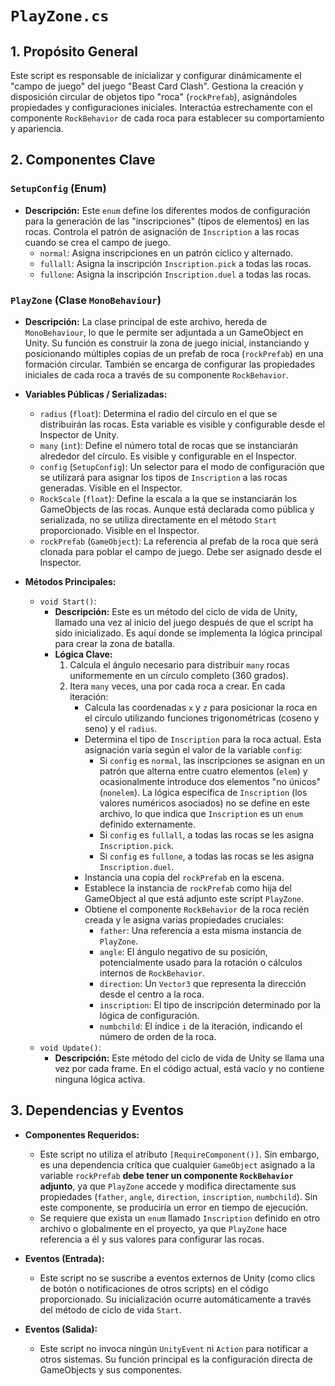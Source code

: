 # `PlayZone.cs`

## 1. Propósito General
Este script es responsable de inicializar y configurar dinámicamente el "campo de juego" del juego "Beast Card Clash". Gestiona la creación y disposición circular de objetos tipo "roca" (`rockPrefab`), asignándoles propiedades y configuraciones iniciales. Interactúa estrechamente con el componente `RockBehavior` de cada roca para establecer su comportamiento y apariencia.

## 2. Componentes Clave

### `SetupConfig` (Enum)
- **Descripción:** Este `enum` define los diferentes modos de configuración para la generación de las "inscripciones" (tipos de elementos) en las rocas. Controla el patrón de asignación de `Inscription` a las rocas cuando se crea el campo de juego.
    - `normal`: Asigna inscripciones en un patrón cíclico y alternado.
    - `fullall`: Asigna la inscripción `Inscription.pick` a todas las rocas.
    - `fullone`: Asigna la inscripción `Inscription.duel` a todas las rocas.

### `PlayZone` (Clase `MonoBehaviour`)
- **Descripción:** La clase principal de este archivo, hereda de `MonoBehaviour`, lo que le permite ser adjuntada a un GameObject en Unity. Su función es construir la zona de juego inicial, instanciando y posicionando múltiples copias de un prefab de roca (`rockPrefab`) en una formación circular. También se encarga de configurar las propiedades iniciales de cada roca a través de su componente `RockBehavior`.
- **Variables Públicas / Serializadas:**
    - `radius` (`float`): Determina el radio del círculo en el que se distribuirán las rocas. Esta variable es visible y configurable desde el Inspector de Unity.
    - `many` (`int`): Define el número total de rocas que se instanciarán alrededor del círculo. Es visible y configurable en el Inspector.
    - `config` (`SetupConfig`): Un selector para el modo de configuración que se utilizará para asignar los tipos de `Inscription` a las rocas generadas. Visible en el Inspector.
    - `RockScale` (`float`): Define la escala a la que se instanciarán los GameObjects de las rocas. Aunque está declarada como pública y serializada, no se utiliza directamente en el método `Start` proporcionado. Visible en el Inspector.
    - `rockPrefab` (`GameObject`): La referencia al prefab de la roca que será clonada para poblar el campo de juego. Debe ser asignado desde el Inspector.

- **Métodos Principales:**
    - `void Start()`:
        - **Descripción:** Este es un método del ciclo de vida de Unity, llamado una vez al inicio del juego después de que el script ha sido inicializado. Es aquí donde se implementa la lógica principal para crear la zona de batalla.
        - **Lógica Clave:**
            1.  Calcula el ángulo necesario para distribuir `many` rocas uniformemente en un círculo completo (360 grados).
            2.  Itera `many` veces, una por cada roca a crear. En cada iteración:
                *   Calcula las coordenadas `x` y `z` para posicionar la roca en el círculo utilizando funciones trigonométricas (coseno y seno) y el `radius`.
                *   Determina el tipo de `Inscription` para la roca actual. Esta asignación varía según el valor de la variable `config`:
                    *   Si `config` es `normal`, las inscripciones se asignan en un patrón que alterna entre cuatro elementos (`elem`) y ocasionalmente introduce dos elementos "no únicos" (`nonelem`). La lógica específica de `Inscription` (los valores numéricos asociados) no se define en este archivo, lo que indica que `Inscription` es un `enum` definido externamente.
                    *   Si `config` es `fullall`, a todas las rocas se les asigna `Inscription.pick`.
                    *   Si `config` es `fullone`, a todas las rocas se les asigna `Inscription.duel`.
                *   Instancia una copia del `rockPrefab` en la escena.
                *   Establece la instancia de `rockPrefab` como hija del GameObject al que está adjunto este script `PlayZone`.
                *   Obtiene el componente `RockBehavior` de la roca recién creada y le asigna varias propiedades cruciales:
                    *   `father`: Una referencia a esta misma instancia de `PlayZone`.
                    *   `angle`: El ángulo negativo de su posición, potencialmente usado para la rotación o cálculos internos de `RockBehavior`.
                    *   `direction`: Un `Vector3` que representa la dirección desde el centro a la roca.
                    *   `inscription`: El tipo de inscripción determinado por la lógica de configuración.
                    *   `numbchild`: El índice `i` de la iteración, indicando el número de orden de la roca.
    - `void Update()`:
        - **Descripción:** Este método del ciclo de vida de Unity se llama una vez por cada frame. En el código actual, está vacío y no contiene ninguna lógica activa.

## 3. Dependencias y Eventos

- **Componentes Requeridos:**
    *   Este script no utiliza el atributo `[RequireComponent()]`. Sin embargo, es una dependencia crítica que cualquier `GameObject` asignado a la variable `rockPrefab` **debe tener un componente `RockBehavior` adjunto**, ya que `PlayZone` accede y modifica directamente sus propiedades (`father`, `angle`, `direction`, `inscription`, `numbchild`). Sin este componente, se produciría un error en tiempo de ejecución.
    *   Se requiere que exista un `enum` llamado `Inscription` definido en otro archivo o globalmente en el proyecto, ya que `PlayZone` hace referencia a él y sus valores para configurar las rocas.

- **Eventos (Entrada):**
    *   Este script no se suscribe a eventos externos de Unity (como clics de botón o notificaciones de otros scripts) en el código proporcionado. Su inicialización ocurre automáticamente a través del método de ciclo de vida `Start`.

- **Eventos (Salida):**
    *   Este script no invoca ningún `UnityEvent` ni `Action` para notificar a otros sistemas. Su función principal es la configuración directa de GameObjects y sus componentes.